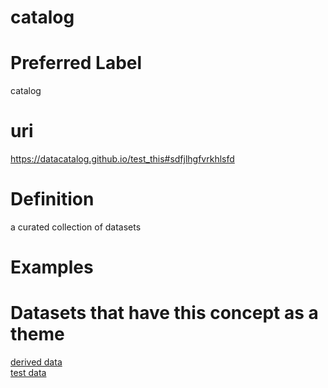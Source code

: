 
catalog
=======

# Preferred Label
  
catalog
# uri
  
https://datacatalog.github.io/test_this#sdfjlhgfvrkhlsfd
# Definition
  
a curated collection of datasets
# Examples

# Datasets that have this concept as a theme
  
[derived data](73956.md)  
[test data](12345.md)